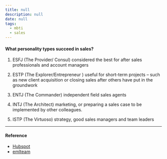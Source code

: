 ```yaml
---
title: null
description: null
date: null
tags:
  - mbti
  - sales
---
```


#### What personality types succeed in sales?

1. ESFJ (The Provider/ Consul) considered the best for after sales professionals and account managers

2. ESTP (The Explorer/Entrepreneur ) useful for short-term projects – such as new client acquisition or closing sales after others have put in the groundwork

3. ENTJ (The Commander) independent field sales agents

4. INTJ (The Architect) marketing, or preparing a sales case to be implemented by other colleagues.

5. ISTP (The Virtuoso) strategy, good sales managers and team leaders

---

#### Reference

- [Hubspot](https://blog.hubspot.com/sales/manage-salespeople-myers-briggs)
- [emlteam](https://blog.emlteam.com/sales-personality-myers-briggs-test/)
